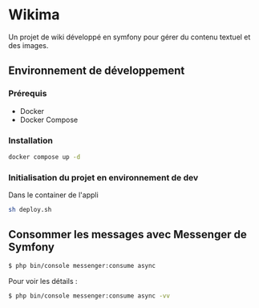 # Wikima

Un projet de wiki développé en symfony pour gérer du contenu textuel et des images.

## Environnement de développement
### Prérequis
* Docker
* Docker Compose

### Installation
```bash
docker compose up -d
```

### Initialisation du projet en environnement de dev
Dans le container de l'appli
```bash
sh deploy.sh
```

## Consommer les messages avec Messenger de Symfony
```bash
$ php bin/console messenger:consume async
```

Pour voir les détails :
```bash
$ php bin/console messenger:consume async -vv
```